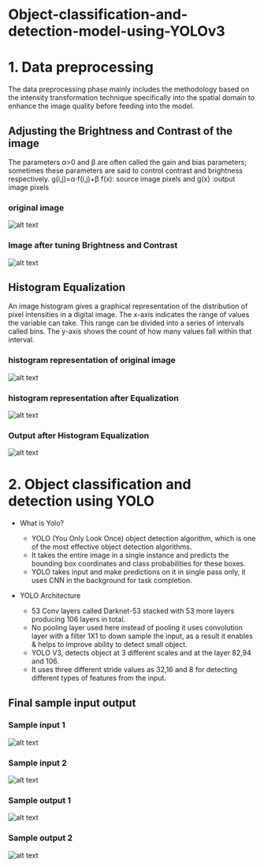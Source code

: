 # Object-classification-and-detection-model-using-YOLOv3

# 1. Data preprocessing 
The data preprocessing phase mainly includes the methodology based on the intensity transformation technique specifically into the spatial domain to enhance the image quality before feeding into the model.

## Adjusting the Brightness and Contrast of the image
The parameters α>0 and β are often called the gain and bias parameters; sometimes these parameters are said to control contrast and brightness respectively.
		g(i,j)=α⋅f(i,j)+β 
    f(x): source image pixels and g(x) :output image pixels

### original image 

![alt text](https://github.com/gouravbarkle/Object-classification-and-detection-model-using-YOLOv3/blob/main/Image%20metadata/original.png)

### Image after tuning Brightness and Contrast

![alt text](https://github.com/gouravbarkle/Object-classification-and-detection-model-using-YOLOv3/blob/main/Image%20metadata/original%20after%20enhancement.png)


## Histogram Equalization
An image histogram gives a graphical representation of the distribution of pixel intensities in a digital image.
The x-axis indicates the range of values the variable can take. This range can be divided into a series of intervals called bins. 
The y-axis shows the count of how many values fall within that interval.

### histogram representation of original image 

![alt text](https://github.com/gouravbarkle/Object-classification-and-detection-model-using-YOLOv3/blob/main/Image%20metadata/Histo%20original.png)

### histogram representation after Equalization

![alt text](https://github.com/gouravbarkle/Object-classification-and-detection-model-using-YOLOv3/blob/main/Image%20metadata/histo%20after.png)

### Output after Histogram Equalization

![alt text](https://github.com/gouravbarkle/Object-classification-and-detection-model-using-YOLOv3/blob/main/Image%20metadata/image%20histo.jpg)


# 2. Object classification and detection using YOLO

* What is Yolo?
	* YOLO (You Only Look Once) object detection algorithm, which is one of the most effective object detection algorithms.
	* It takes the entire image in a single instance and predicts the bounding box coordinates and class probabilities for these boxes. 
	* YOLO takes input and make predictions on it in single pass only, it uses CNN in the background for task completion.  

* YOLO Architecture
	* 53 Conv layers called Darknet-53 stacked with 53 more layers producing 106 layers in total.
	* No pooling layer used here instead of pooling it uses convolution layer with a filter 1X1 to down sample the input, as a result it enables & helps to 	improve ability to detect small object.
	* YOLO V3, detects object at 3 different scales and at the layer 82,94 and 106.
	* It uses three different stride values as 32,16 and 8 for detecting different types of features from the input.  

## Final sample input output

### Sample input 1

![alt text](https://github.com/gouravbarkle/Object-classification-and-detection-model-using-YOLOv3/blob/main/Image%20metadata/sample%20ip%201.jpg)

### Sample input 2

![alt text](https://github.com/gouravbarkle/Object-classification-and-detection-model-using-YOLOv3/blob/main/Image%20metadata/sample%20ip%202.jpg)

### Sample output 1

![alt text](https://github.com/gouravbarkle/Object-classification-and-detection-model-using-YOLOv3/blob/main/Image%20metadata/sample%20op%201.jpg)

### Sample output 2

![alt text](https://github.com/gouravbarkle/Object-classification-and-detection-model-using-YOLOv3/blob/main/Image%20metadata/sample%20op%202.jpg)

